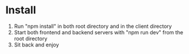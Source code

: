 # Install

1. Run "npm install" in both root directory and in the client directory
2. Start both frontend and backend servers with "npm run dev" from the root directory
3. Sit back and enjoy